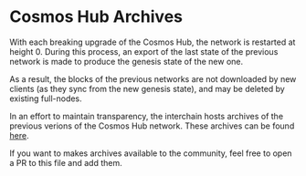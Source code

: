 # Cosmos Hub Archives

With each breaking upgrade of the Cosmos Hub, the network is restarted at height 0. During this process, an export of the last state of the previous network is made to produce the genesis state of the new one. 

As a result, the blocks of the previous networks are not downloaded by new clients (as they sync from the new genesis state), and may be deleted by existing full-nodes. 

In an effort to maintain transparency, the interchain hosts archives of the previous verions of the Cosmos Hub network. These archives can be found [here](https://archive.interchain.io/).

If you want to makes archives available to the community, feel free to open a PR to this file and add them. 